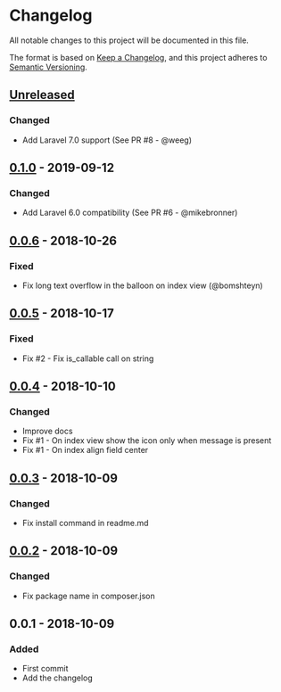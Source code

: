 # Changelog
All notable changes to this project will be documented in this file.

The format is based on [Keep a Changelog](https://keepachangelog.com/en/1.0.0/),
and this project adheres to [Semantic Versioning](https://semver.org/spec/v2.0.0.html).

## [Unreleased]

### Changed
- Add Laravel 7.0 support (See PR #8 - @weeg)

## [0.1.0] - 2019-09-12

### Changed
- Add Laravel 6.0 compatibility (See PR #6 - @mikebronner)

## [0.0.6] - 2018-10-26

### Fixed
- Fix long text overflow in the balloon on index view (@bomshteyn)

## [0.0.5] - 2018-10-17

### Fixed
- Fix #2 - Fix is_callable call on string

## [0.0.4] - 2018-10-10

### Changed
- Improve docs
- Fix #1 - On index view show the icon only when message is present
- Fix #1 - On index align field center

## [0.0.3] - 2018-10-09

### Changed
- Fix install command in readme.md

## [0.0.2] - 2018-10-09

### Changed
- Fix package name in composer.json

## 0.0.1 - 2018-10-09

### Added
- First commit
- Add the changelog

[Unreleased]: https://github.com/comodolab/nova-help/compare/0.0.6...HEAD
[0.1.0]: https://github.com/comodolab/nova-help/compare/0.0.6...0.1.0
[0.0.6]: https://github.com/comodolab/nova-help/compare/0.0.5...0.0.6
[0.0.5]: https://github.com/comodolab/nova-help/compare/0.0.4...0.0.5
[0.0.4]: https://github.com/comodolab/nova-help/compare/0.0.3...0.0.4
[0.0.3]: https://github.com/comodolab/nova-help/compare/0.0.2...0.0.3
[0.0.2]: https://github.com/comodolab/nova-help/compare/0.0.1...0.0.2